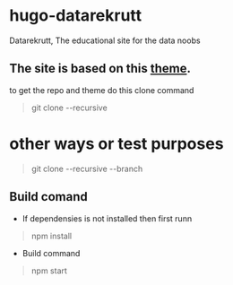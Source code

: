 # hugo-datarekrutt
Datarekrutt, The educational site for the data noobs

## The site is based on this [theme](../capsule).
to get the repo and theme do this clone command

> git clone --recursive <This repository>
# other ways or test purposes
> git clone --recursive --branch <A branc for this repository> <This repository>
## Build comand
- If dependensies is not installed then first runn
> npm install
- Build command
> npm start
